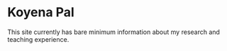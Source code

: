# Koyena Pal

This site currently has bare minimum information about my research and teaching experience.
